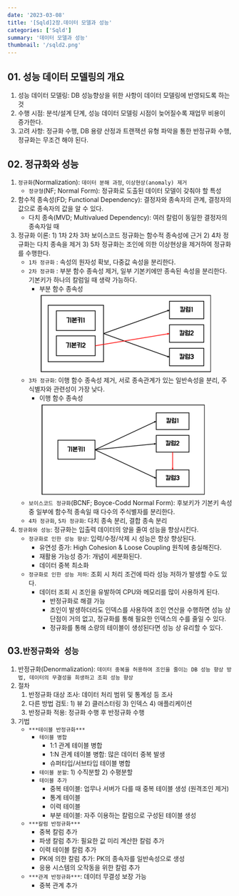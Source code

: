 ```yaml
---
date: '2023-03-08'
title: '[Sqld]2장.데이터 모델과 성능'
categories: ['Sqld']
summary: '데이터 모델과 성능'
thumbnail: '/sqld2.png'
---
```


## 01. 성능 데이터 모델링의 개요
1. 성능 데이터 모델링: DB 성능향상을 위한 사항이 데이터 모델링에 반영되도록 하는 것
2. 수행 시점: 분석/설계 단계, 성능 데이터 모델링 시점이 늦어질수록 재업무 비용이 증가한다.
3. 고려 사항: 정규화 수행, DB 용량 산정과 트랜잭션 유형 파악을 통한 반정규화 수행, 정규화는 무조건 해야 된다.
## 02. 정규화와 성능
1. ``정규화``(Normalization): ``데이터 분해 과정``, ``이상현상(anomaly) 제거``
   * ``정규형``(NF; Normal Form): 정규화로 도출된 데이터 모델이 갖춰야 할 특성
2. 함수적 종속성(FD; Functional Dependency): 결정자와 종속자의 관계, 결정자의 값으로 종속자의 값을 알 수 있다.
   * 다치 종속(MVD; Multivalued Dependency): 여러 칼럼이 동일한 결정자의 종속자일 때
3. 정규화 이론: 1) 1차 2차 3차 보이스코드 정규화는 함수적 종속성에 근거 2) 4차 정규화는 다치 종속을 제거 3) 5차
   정규화는 조인에 의한 이상현상을 제거하여 정규화를 수행한다.
   * ``1차 정규화`` : 속성의 원자성 확보, 다중값 속성을 분리한다.
   * ``2차 정규화`` : 부분 함수 종속성 제거, 일부 기본키에만 종속된 속성을 분리한다. 기본키가 하나의 칼럼일 때 생략 가능하다.
     * 부분 함수 종속성 ![](./2Normalization.png)
   * ``3차 정규화``: 이행 함수 종속성 제거, 서로 종속관계가 있는 일반속성을 분리, 주식별자와 관련성이 가장 낮다.
     * 이행 함수 종속성 ![](./3Normalization.png)
   * ``보이스코드 정규화``(BCNF; Boyce-Codd Normal Form): 후보키가 기본키 속성 중 일부에 함수적 종속일 때
     다수의 주식별자를 분리한다.
   * ``4차 정규화``, ``5차 정규화``: 다치 종속 분리, 결합 종속 분리
4. ``정규화와 성능``: 정규화는 입출력 데이터의 양을 줄여 성능을 향상시킨다.
   * ``정규화로 인한 성능 향상``: 입력/수정/삭제 시 성능은 항상 향상된다.
     - 유연성 증가: High Cohesion & Loose Coupling 원칙에 충실해진다.
     - 재활용 가능성 증가: 개념이 세분화된다.
     - 데이터 중복 최소화
   * ``정규화로 인한 성능 저하``: 조회 시 처리 조건에 따라 성능 저하가 발생할 수도 있다.
     - 데이터 조회 시 조인을 유발하여 CPU와 메모리를 많이 사용하게 된다.
       + 반정규화로 해결 가능
       + 조인이 발생하더라도 인덱스를 사용하여 조인 연산을 수행하면 성능 상 단점이 거의 없고, 정규화를 통해 필요한 인덱스의 수를 줄일 수 있다.
       + 정규화를 통해 소량의 테이블이 생성된다면 성능 상 유리할 수 있다.
## 03.``반정규화와 성능``
1. 반정규화(Denormalization): ``데이터 중복을 허용하여 조인을 줄이는 DB 성능 향상 방법, 데이터의 무결성을 희생하고
   조회 성능 향상``
2. 절차
   1. 반정규화 대상 조사: 데이터 처리 범위 및 통계성 등 조사
   2. 다른 방법 검토: 1) 뷰 2) 클러스터링 3) 인덱스 4) 애플리케이션
   3. 반정규화 적용: 정규화 수행 후 반정규화 수행
3. 기법
   * ``***테이블 반정규화***``
     - ``테이블 병합``
       + 1:1 관계 테이블 병합
       + 1:N 관계 테이블 병합: 많은 데이터 중복 발생
       + 슈퍼타입/서브타입 테이블 병합 
     - ``테이블 분할``: 1) 수직분할 2) 수평분할
     - ``테이블 추가``
       + 중복 테이블: 업무나 서버가 다를 때 중복 테이블 생성 (원격조인 제거)
       + 통계 테이블
       + 이력 테이블
       + 부분 테이블: 자주 이용하는 칼럼으로 구성된 테이블 생성
   * ``***칼럼 반정규화***``
     - 중복 칼럼 추가
     - 파생 칼럼 추가: 필요한 값 미리 계산한 칼럼 추가
     - 이력 테이블 칼럼 추가
     - PK에 의한 칼럼 추가: PK의 종속자를 일반속성으로 생성
     - 응용 시스템의 오작동을 위한 칼럼 추가
   * ``***관계 반정규화***``: 데이터 무결성 보장 가능
     - 중복 관계 추가